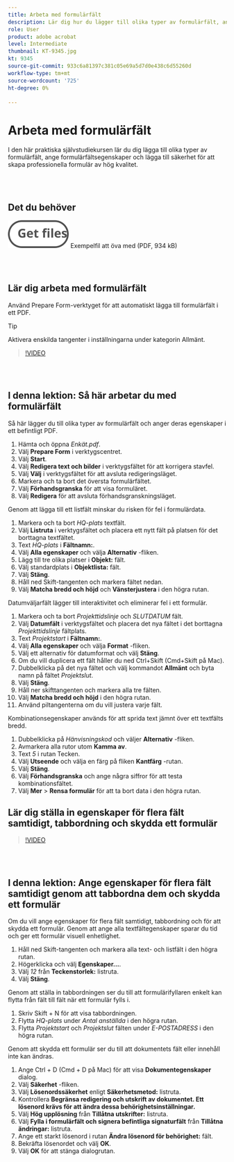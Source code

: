 ```yaml
---
title: Arbeta med formulärfält
description: Lär dig hur du lägger till olika typer av formulärfält, anger formulärfältsegenskaper och lägger till säkerhet för att skapa professionella formulär av hög kvalitet
role: User
product: adobe acrobat
level: Intermediate
thumbnail: KT-9345.jpg
kt: 9345
source-git-commit: 933c6a81397c381c05e69a5d7d0e438c6d55260d
workflow-type: tm+mt
source-wordcount: '725'
ht-degree: 0%

---
```


# Arbeta med formulärfält

I den här praktiska självstudiekursen lär du dig lägga till olika typer av formulärfält, ange formulärfältsegenskaper och lägga till säkerhet för att skapa professionella formulär av hög kvalitet.

<br> 

## Det du behöver

[![Hämta fil](../assets/Getfiles.svg)](../assets/Questionnaire.pdf)
Exempelfil att öva med (PDF, 934 kB)

<br> 

## Lär dig arbeta med formulärfält

Använd Prepare Form-verktyget för att automatiskt lägga till formulärfält i ett PDF.

>[!TIP]
>
>Aktivera enskilda tangenter i inställningarna under kategorin Allmänt.

>[!VIDEO](https://video.tv.adobe.com/v/340084?hidetitle=true)

<br> 

## I denna lektion: Så här arbetar du med formulärfält

Så här lägger du till olika typer av formulärfält och anger deras egenskaper i ett befintligt PDF.

1. Hämta och öppna *Enkät.pdf*.
1. Välj **Prepare Form** i verktygscentret.
1. Välj **Start**.
1. Välj **Redigera text och bilder** i verktygsfältet för att korrigera stavfel.
1. Välj **Välj** i verktygsfältet för att avsluta redigeringsläget.
1. Markera och ta bort det översta formulärfältet.
1. Välj **Förhandsgranska** för att visa formuläret.
1. Välj **Redigera** för att avsluta förhandsgranskningsläget.

Genom att lägga till ett listfält minskar du risken för fel i formulärdata.

1. Markera och ta bort *HQ-plats* textfält.
1. Välj **Listruta** i verktygsfältet och placera ett nytt fält på platsen för det borttagna textfältet.
1. Text *HQ-plats* i **Fältnamn:**.
1. Välj **Alla egenskaper** och välja **Alternativ** -fliken.
1. Lägg till tre olika platser i **Objekt:** fält.
1. Välj standardplats i **Objektlista:** fält.
1. Välj **Stäng**.
1. Håll ned Skift-tangenten och markera fältet nedan.
1. Välj **Matcha bredd och höjd** och **Vänsterjustera** i den högra rutan.

Datumväljarfält lägger till interaktivitet och eliminerar fel i ett formulär.

1. Markera och ta bort *Projekttidslinje* och *SLUTDATUM* fält.
1. Välj **Datumfält** i verktygsfältet och placera det nya fältet i det borttagna *Projekttidslinje* fältplats.
1. Text *Projektstart* i **Fältnamn:**.
1. Välj **Alla egenskaper** och välja **Format** -fliken.
1. Välj ett alternativ för datumformat och välj **Stäng**.
1. Om du vill duplicera ett fält håller du ned Ctrl+Skift (Cmd+Skift på Mac).
1. Dubbelklicka på det nya fältet och välj kommandot **Allmänt** och byta namn på fältet *Projektslut*.
1. Välj **Stäng**.
1. Håll ner skifttangenten och markera alla tre fälten.
1. Välj **Matcha bredd och höjd** i den högra rutan.
1. Använd piltangenterna om du vill justera varje fält.

Kombinationsegenskaper används för att sprida text jämnt över ett textfälts bredd.

1. Dubbelklicka på *Hänvisningskod* och väljer **Alternativ** -fliken.
1. Avmarkera alla rutor utom **Kamma av**.
1. Text *5* i rutan Tecken.
1. Välj **Utseende** och välja en färg på fliken **Kantfärg** -rutan.
1. Välj **Stäng**.
1. Välj **Förhandsgranska** och ange några siffror för att testa kombinationsfältet.
1. Välj **Mer** > **Rensa formulär** för att ta bort data i den högra rutan.

## Lär dig ställa in egenskaper för flera fält samtidigt, tabbordning och skydda ett formulär

>[!VIDEO](https://video.tv.adobe.com/v/340096?hidetitle=true)

<br> 

## I denna lektion: Ange egenskaper för flera fält samtidigt genom att tabbordna dem och skydda ett formulär

Om du vill ange egenskaper för flera fält samtidigt, tabbordning och för att skydda ett formulär. Genom att ange alla textfältegenskaper sparar du tid och ger ett formulär visuell enhetlighet.

1. Håll ned Skift-tangenten och markera alla text- och listfält i den högra rutan.
1. Högerklicka och välj **Egenskaper...**.
1. Välj *12* från **Teckenstorlek:** listruta.
1. Välj **Stäng**.

Genom att ställa in tabbordningen ser du till att formulärifyllaren enkelt kan flytta från fält till fält när ett formulär fylls i.

1. Skriv Skift + N för att visa tabbordningen.
1. Flytta *HQ-plats* under *Antal anställda* i den högra rutan.
1. Flytta *Projektstart* och *Projektslut* fälten under *E-POSTADRESS* i den högra rutan.

Genom att skydda ett formulär ser du till att dokumentets fält eller innehåll inte kan ändras.

1. Ange Ctrl + D (Cmd + D på Mac) för att visa **Dokumentegenskaper** dialog.
1. Välj **Säkerhet** -fliken.
1. Välj **Lösenordssäkerhet** enligt **Säkerhetsmetod:** listruta.
1. Kontrollera **Begränsa redigering och utskrift av dokumentet. Ett lösenord krävs för att ändra dessa behörighetsinställningar.**
1. Välj **Hög upplösning** från **Tillåtna utskrifter:** listruta.
1. Välj **Fylla i formulärfält och signera befintliga signaturfält** från **Tillåtna ändringar:** listruta.
1. Ange ett starkt lösenord i rutan **Ändra lösenord för behörighet:** fält.
1. Bekräfta lösenordet och välj **OK**.
1. Välj **OK** för att stänga dialogrutan.